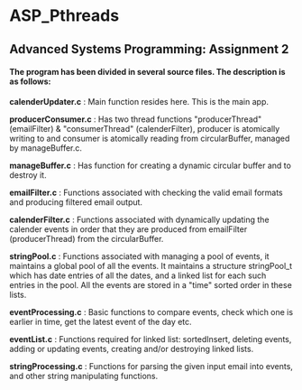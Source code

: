 <!--
@Author: Izhar Shaikh
@Date:   2017-02-08T23:44:53-05:00
@Email:  izharits@gmail.com
@Filename: README.md
@Last modified by:   Izhar Shaikh
@Last modified time: 2017-02-08T23:48:09-05:00
-->


# ASP_Pthreads
## Advanced Systems Programming: Assignment 2

#### The program has been divided in several source files. The description is as follows:

**calenderUpdater.c**   : Main function resides here. This is the main app.

**producerConsumer.c**  : Has two thread functions "producerThread" (emailFilter) & "consumerThread" (calenderFilter),
                      producer is atomically writing to and consumer is atomically reading from circularBuffer,
                      managed by manageBuffer.c.

**manageBuffer.c**  :     Has function for creating a dynamic circular buffer and to destroy it.

**emailFilter.c** :       Functions associated with checking the valid email formats and producing filtered email output.

**calenderFilter.c**  :   Functions associated with dynamically updating the calender events in order that they
                      are produced from emailFilter (producerThread) from the circularBuffer.

**stringPool.c**  :       Functions associated with managing a pool of events, it maintains a global pool of all the events.
                      It maintains a structure stringPool_t which has date entries of all the dates, and a linked list for
                      each such entries in the pool. All the events are stored in a "time" sorted order in these lists.  

**eventProcessing.c** :   Basic functions to compare events, check which one is earlier in time, get the latest event of the day etc.

**eventList.c** :         Functions required for linked list: sortedInsert, deleting events, adding or updating events,
                      creating and/or destroying linked lists.

**stringProcessing.c**  : Functions for parsing the given input email into events, and other string manipulating functions.
